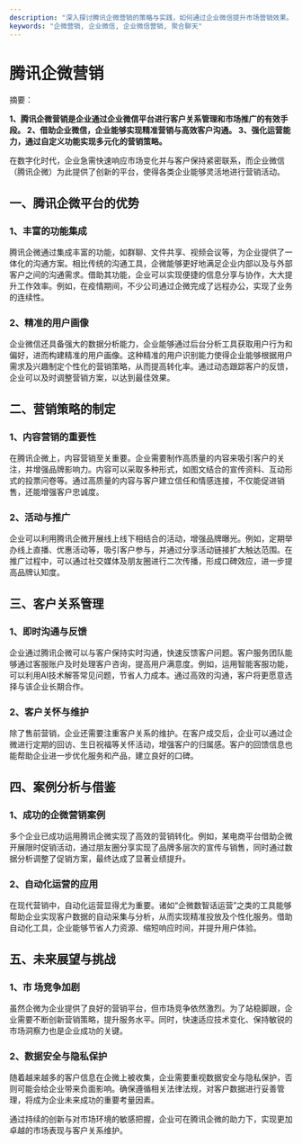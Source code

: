 ```yaml
---
description: "深入探讨腾讯企微营销的策略与实践，如何通过企业微信提升市场营销效果。"
keywords: "企微营销, 企业微信, 企业微信营销, 聚合聊天"
---
```

# 腾讯企微营销

摘要：

**1、腾讯企微营销是企业通过企业微信平台进行客户关系管理和市场推广的有效手段。 2、借助企业微信，企业能够实现精准营销与高效客户沟通。 3、强化运营能力，通过自定义功能实现多元化的营销策略。**

在数字化时代，企业急需快速响应市场变化并与客户保持紧密联系，而企业微信（腾讯企微）为此提供了创新的平台，使得各类企业能够灵活地进行营销活动。

## 一、腾讯企微平台的优势

### 1、丰富的功能集成

腾讯企微通过集成丰富的功能，如群聊、文件共享、视频会议等，为企业提供了一体化的沟通方案。相比传统的沟通工具，企微能够更好地满足企业内部以及与外部客户之间的沟通需求。借助其功能，企业可以实现便捷的信息分享与协作，大大提升工作效率。例如，在疫情期间，不少公司通过企微完成了远程办公，实现了业务的连续性。

### 2、精准的用户画像

企业微信还具备强大的数据分析能力，企业能够通过后台分析工具获取用户行为和偏好，进而构建精准的用户画像。这种精准的用户识别能力使得企业能够根据用户需求及兴趣制定个性化的营销策略，从而提高转化率。通过动态跟踪客户的反馈，企业可以及时调整营销方案，以达到最佳效果。

## 二、营销策略的制定

### 1、内容营销的重要性

在腾讯企微上，内容营销至关重要。企业需要制作高质量的内容来吸引客户的关注，并增强品牌影响力。内容可以采取多种形式，如图文结合的宣传资料、互动形式的投票问卷等。通过高质量的内容与客户建立信任和情感连接，不仅能促进销售，还能增强客户忠诚度。

### 2、活动与推广

企业可以利用腾讯企微开展线上线下相结合的活动，增强品牌曝光。例如，定期举办线上直播、优惠活动等，吸引客户参与，并通过分享活动链接扩大触达范围。在推广过程中，可以通过社交媒体及朋友圈进行二次传播，形成口碑效应，进一步提高品牌认知度。

## 三、客户关系管理

### 1、即时沟通与反馈

企业通过腾讯企微可以与客户保持实时沟通，快速反馈客户问题。客户服务团队能够通过客服账户及时处理客户咨询，提高用户满意度。例如，运用智能客服功能，可以利用AI技术解答常见问题，节省人力成本。通过高效的沟通，客户将更愿意选择与该企业长期合作。

### 2、客户关怀与维护

除了售前营销，企业还需要注重客户关系的维护。在客户成交后，企业可以通过企微进行定期的回访、生日祝福等关怀活动，增强客户的归属感。客户的回馈信息也能帮助企业进一步优化服务和产品，建立良好的口碑。

## 四、案例分析与借鉴

### 1、成功的企微营销案例

多个企业已成功运用腾讯企微实现了高效的营销转化。例如，某电商平台借助企微开展限时促销活动，通过朋友圈分享实现了品牌多层次的宣传与销售，同时通过数据分析调整了促销方案，最终达成了显著业绩提升。

### 2、自动化运营的应用

在现代营销中，自动化运营显得尤为重要。诸如“企微数智话运营”之类的工具能够帮助企业实现客户数据的自动采集与分析，从而实现精准投放及个性化服务。借助自动化工具，企业能够节省人力资源、缩短响应时间，并提升用户体验。

## 五、未来展望与挑战

### 1、市 场竞争加剧

虽然企微为企业提供了良好的营销平台，但市场竞争依然激烈。为了站稳脚跟，企业需要不断创新营销策略，提升服务水平。同时，快速适应技术变化、保持敏锐的市场洞察力也是企业成功的关键。

### 2、数据安全与隐私保护

随着越来越多的客户信息在企微上被收集，企业需要重视数据安全与隐私保护，否则可能会给企业带来负面影响。确保遵循相关法律法规，对客户数据进行妥善管理，将成为企业未来成功的重要考量因素。

通过持续的创新与对市场环境的敏感把握，企业可在腾讯企微的助力下，实现更加卓越的市场表现与客户关系维护。
